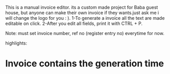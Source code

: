 This is a manual invoice editor.
its a custom made project for Baba guest house, but anyone can make their own invoice if they wants.just ask me i will change the logo for you : ).
1-To generate a invoice all the text are made editable on click.
2-After you edit all fields, print it with CTRL + P.

Note:
must set invoice number, ref no (register entry no) everytime for now.

highlights:
# Invoice contains the generation time

